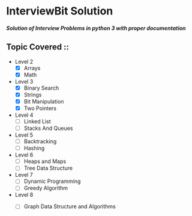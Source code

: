 # InterviewBit Solution 

##### Solution of Interview Problems in python 3 with proper documentation

Topic Covered ::
  -
  * Level 2
    - [x] Arrays 
    - [x] Math
  * Level 3
    - [x] Binary Search
    - [x] Strings
    - [x] Bit Manipulation
    - [x] Two Pointers
  * Level 4
    - [ ] Linked List
    - [ ] Stacks And Queues
  * Level 5
    - [ ] Backtracking
    - [ ] Hashing
  * Level 6
    - [ ] Heaps and Maps
    - [ ] Tree Data Structure
  * Level 7
    - [ ] Dynamic Programming
    - [ ] Greedy Algorithm
  * Level 8
    - [ ] Graph Data Structure and Algorithms

  
  
